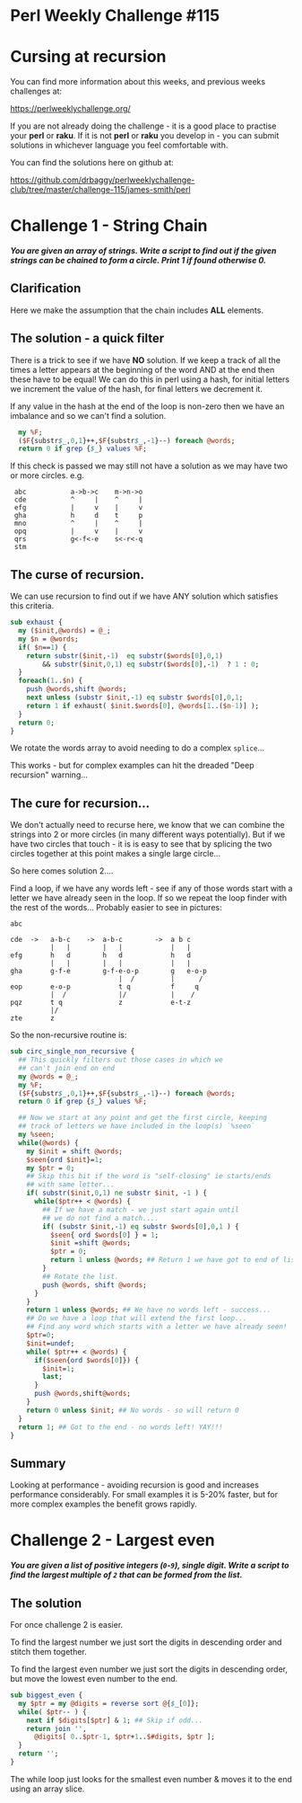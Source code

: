 # Perl Weekly Challenge #115

# Cursing at recursion

You can find more information about this weeks, and previous weeks challenges at:

  https://perlweeklychallenge.org/

If you are not already doing the challenge - it is a good place to practise your
**perl** or **raku**. If it is not **perl** or **raku** you develop in - you can
submit solutions in whichever language you feel comfortable with.

You can find the solutions here on github at:

https://github.com/drbaggy/perlweeklychallenge-club/tree/master/challenge-115/james-smith/perl

# Challenge 1 - String Chain

***You are given an array of strings. Write a script to find out if the given strings can be chained to form a circle. Print 1 if found otherwise 0.***

## Clarification

Here we make the assumption that the chain includes **ALL** elements.

## The solution - a quick filter

There is a trick to see if we have **NO** solution. If we keep a track
of all the times a letter appears at the beginning of the word AND at
the end then these have to be equal! We can do this in perl using a hash,
for initial letters we increment the value of the hash, for final letters
we decrement it.

If any value in the hash at the end of the loop is non-zero then we have
an imbalance and so we can't find a solution.

```perl
  my %F;
  ($F{substr$_,0,1}++,$F{substr$_,-1}--) foreach @words;
  return 0 if grep {$_} values %F;
```

If this check is passed we may still not have a solution as we may have
two or more circles. e.g.

```
 abc           a->b->c    m->n->o
 cde           ^     |    ^     |
 efg           |     v    |     v
 gha           h     d    t     p
 mno           ^     |    ^     |
 opq           |     v    |     v
 qrs           g<-f<-e    s<-r<-q
 stm
```
## The curse of recursion.

We can use recursion to find out if we have ANY solution which
satisfies this criteria.

```perl
sub exhaust {
  my ($init,@words) = @_;
  my $n = @words;
  if( $n==1) {
    return substr($init,-1)  eq substr($words[0],0,1)
        && substr($init,0,1) eq substr($words[0],-1)  ? 1 : 0;
  }
  foreach(1..$n) {
    push @words,shift @words;
    next unless (substr $init,-1) eq substr $words[0],0,1;
    return 1 if exhaust( $init.$words[0], @words[1..($n-1)] );
  }
  return 0;
}
```

We rotate the words array to avoid needing to do a complex `splice`...

This works - but for complex examples can hit the dreaded
"Deep recursion" warning...

## The cure for recursion...

We don't actually need to recurse here, we know that we can combine
the strings into 2 or more circles (in many different ways potentially).
But if we have two circles that touch - it is is easy to see that by 
splicing the two circles together at this point makes a single large
circle...

So here comes solution 2....

Find a loop, if we have any words left - see if any of those words start
with a letter we have already seen in the loop. If so we repeat the
loop finder with the rest of the words... Probably easier to see in 
pictures:

```
abc

cde  ->   a-b-c    ->  a-b-c        ->  a b c
          |   |        |   |            |   |
efg       h   d        h   d            h   d
          |   |        |   |            |   |
gha       g-f-e        g-f-e-o-p        g   e-o-p
                           |  /         |      /
eop       e-o-p            t q          f     q
          |  /             |/           |    /
pqz       t q              z            e-t-z
          |/
zte       z 
```

So the non-recursive routine is:
```perl
sub circ_single_non_recursive {
  ## This quickly filters out those cases in which we
  ## can't join end on end
  my @words = @_;
  my %F;
  ($F{substr$_,0,1}++,$F{substr$_,-1}--) foreach @words;
  return 0 if grep {$_} values %F; 

  ## Now we start at any point and get the first circle, keeping
  ## track of letters we have included in the loop(s) `%seen`
  my %seen;
  while(@words) {
    my $init = shift @words;
    $seen{ord $init}=1;
    my $ptr = 0;
    ## Skip this bit if the word is "self-closing" ie starts/ends
    ## with same letter...
    if( substr($init,0,1) ne substr $init, -1 ) {
      while($ptr++ < @words) {
        ## If we have a match - we just start again until
        ## we do not find a match....
        if( (substr $init,-1) eq substr $words[0],0,1 ) {
          $seen{ ord $words[0] } = 1;
          $init =shift @words;
          $ptr = 0;
          return 1 unless @words; ## Return 1 we have got to end of list!
        }
        ## Rotate the list.
        push @words, shift @words;
      }
    }
    return 1 unless @words; ## We have no words left - success...
    ## Do we have a loop that will extend the first loop...
    ## Find any word which starts with a letter we have already seen!
    $ptr=0;
    $init=undef;
    while( $ptr++ < @words) {
      if($seen{ord $words[0]}) {
        $init=1;
        last;
      }
      push @words,shift@words;
    }
    return 0 unless $init; ## No words - so will return 0
  }
  return 1; ## Got to the end - no words left! YAY!!!
}
```
## Summary

Looking at performance - avoiding recursion is good and increases
performance considerably. For small examples it is 5-20% faster, but
for more complex examples the benefit grows rapidly.

# Challenge 2 - Largest even

***You are given a list of positive integers (`0`-`9`), single digit. Write a script to find the largest multiple of `2` that can be formed from the list.***

## The solution

For once challenge 2 is easier.

To find the largest number we just sort the digits in descending order
and stitch them together.

To find the largest even number we just sort the digits in descending
order, but move the lowest even number to the end.

```perl
sub biggest_even {
  my $ptr = my @digits = reverse sort @{$_[0]};
  while( $ptr-- ) {
    next if $digits[$ptr] & 1; ## Skip if odd...
    return join '',
      @digits[ 0..$ptr-1, $ptr+1..$#digits, $ptr ];
  }
  return '';
}
```

The while loop just looks for the smallest even number & moves it
to the end using an array slice.